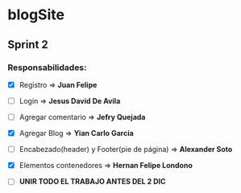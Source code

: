 # blogSite

## Sprint 2

### Responsabilidades: 

- [x] Registro                                      =>  **Juan Felipe**
- [ ] Login                                         =>  **Jesus David De Avila**
- [ ] Agregar comentario                            =>  **Jefry Quejada**
- [x] Agregar Blog                                  =>  **Yian Carlo Garcia**
- [ ] Encabezado(header) y Footer(pie de página)    =>  **Alexander Soto**
- [x] Elementos contenedores                        =>  **Hernan Felipe Londono**

- [ ] **UNIR TODO EL TRABAJO ANTES DEL 2 DIC**

